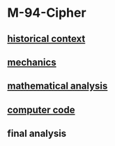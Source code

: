 # M-94-Cipher

## [historical context](Historical-Context.md)

## [mechanics]()

## [mathematical analysis](math.md)

## [computer code](computercode.md)

## final analysis
